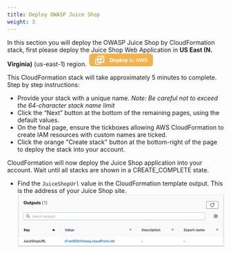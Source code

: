```yaml
---
title: Deploy OWASP Juice Shop 
weight: 3
---
```


In this section you will deploy the OWASP Juice Shop by CloudFormation stack, first please deploy the Juice Shop Web Application in **US East (N. Virginia)** (us-east-1) region.
[![Deploy OWASP Juice Shop](/images/deploy_to_aws.png)](https://console.aws.amazon.com/cloudformation/home?region=us-east-1#/stacks/new?stackName=WAFWorkshopSampleWebApp&templateURL=https://solution-builders-us-east-1.s3.us-east-1.amazonaws.com/aws-waf-classic-workshop/latest/main.template)


This CloudFormation stack will take approximately 5 minutes to complete.
Step by step instructions:
* Provide your stack with a unique name. *Note: Be careful not to exceed the 64-character stack name limit*
* Click the “Next” button at the bottom of the remaining pages, using the default values.
* On the final page, ensure the tickboxes allowing AWS CloudFormation to create IAM resources with custom names are ticked.
* Click the orange "Create stack" button at the bottom-right of the page to deploy the stack into your account.

CloudFormation will now deploy the Juice Shop application into your account. Wait until all stacks are shown in a CREATE_COMPLETE state.

* Find the `JuiceShopUrl` value in the CloudFormation template output. This is the address of your Juice Shop site.![JuiceShop URL](/images/juiceshop_url.png?width=50pc)


